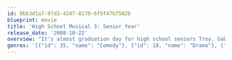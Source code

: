 ```yaml
---
id: 0bb3d1a7-97d3-4247-8170-6f9f47b7502b
blueprint: movie
title: 'High School Musical 3: Senior Year'
release_date: '2008-10-22'
overview: "It's almost graduation day for high school seniors Troy, Gabriella, Sharpay, Chad, Ryan and Taylor ― and the thought of heading off in separate directions after leaving East High has these Wildcats thinking they need to do something they'll remember forever. Together with the rest of the Wildcats, they stage a spring musical reflecting their hopes and fears about the future and their unforgettable experiences growing up together. But with graduation approaching and college plans in question, what will become of the dreams, romances, and friendships of East High's senior Wildcats?"
genres: '[{"id": 35, "name": "Comedy"}, {"id": 18, "name": "Drama"}, {"id": 10751, "name": "Family"}, {"id": 10402, "name": "Music"}, {"id": 10749, "name": "Romance"}]'
---
```

